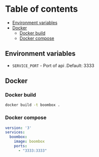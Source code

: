 # Table of contents

- [Environment variables](#environment-variables)
- [Docker](#docker)
  - [Docker build](#docker-build)
  - [Docker compose](#docker-compose)

## Environment variables

- `SERVICE_PORT` - Port of api .Default: 3333

## Docker

### Docker build

```bash
docker build -t boombox .
```

### Docker compose

```yaml
version: '3'
services:
  boombox:
    image: boombox
    ports:
      - "3333:3333"
```
